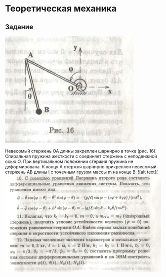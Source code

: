 # Теоретическая механика
## Задание
![alt text](https://github.com/zxBan/Theoretical-mechanics/blob/main/Record%20(2).png)

Невесомый стержень ОА длины закреплен шарнирно в точке (рис. 16). Спиральная пружина жесткости с соединяет стержень с неподвижной осью О. При вертикальном положении стержня пружина не деформирована. К концу А стержня шарнирно прикреплен невесомый стержень АВ длины l с точечным грузом массы m на конце В. 
![alt text](![alt text](https://github.com/zxBan/Theoretical-mechanics/blob/main/Record%20(4).png)
